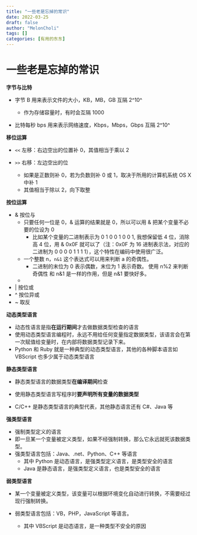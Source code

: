 ```yaml
---
title: "一些老是忘掉的常识"
date: 2022-03-25
draft: false
author: "MelonCholi"
tags: []
categories: [有用的东东]
---
```


# 一些老是忘掉的常识

**字节与比特**

- 字节 B 用来表示文件的大小，KB，MB，GB 互隔 2^10^
    - 作为存储容量时，有时会互隔 1000

- 比特每秒 bps 用来表示网络速度，Kbps，Mbps，Gbps 互隔 2^10^

**移位运算**

- `<<` 左移：右边空出的位置补 0，其值相当于乘以 2

- `>>` 右移：左边空出的位
    - 如果是正数则补 0，若为负数则补 0 或 1，取决于所用的计算机系统 OS X 中补 1
    - 其值相当于除以 2，向下取整

**按位运算**

- & 按位与
    - 只要任何一位是 0，& 运算的结果就是 0，所以可以用 & 把某个变量不必要的位设为 0
        - 比如某个变量的二进制表示为 0 1 0 0 1 0 0 1, 我想保留低 4 位，消除高 4 位，用 & 0x0F 就可以了（注：0x0F 为 16 进制表示法，对应的二进制为 0 0 0 0 1 1 1 1），这个特性在编码中使用很广泛。
    - 一个整数 n，`n&1` 这个表达式可以用来判断 a 的奇偶性。 
        - 二进制的末位为 0 表示偶数，末位为 1 表示奇数。 使用 n%2 来判断奇偶性 和 n&1 是一样的作用，但是 n&1 要快好多。
    - 
- | 按位或
- ^ 按位异或
- ~ 取反

**动态类型语言**

- 动态性语言是指**在运行期间**才去做数据类型检查的语言
- 使用动态类型语言编程时，永远不用给任何变量指定数据类型，该语言会在第一次赋值给变量时，在内部将数据类型记录下来。
- Python 和 Ruby 就是一种典型的动态类型语言，其他的各种脚本语言如 VBScript 也多少属于动态类型语言

**静态类型语言**

- 静态类型语言的数据类型**在编译期间**检查

- 使用静态类型语言写程序时**要声明所有变量的数据类型**
- C/C++ 是静态类型语言的典型代表，其他静态语言还有 C#、Java 等

**强类型语言**

- 强制类型定义的语言
- 即一旦某一个变量被定义类型，如果不经强制转换，那么它永远就死该数据类型。
- 强类型语言包括：Java、.net、Python、C++ 等语言
    - 其中 Python 是动态语言，是强类型定义语言，是类型安全的语言
    - Java 是静态语言，是强类型定义语言，也是类型安全的语言

**弱类型语言**

- 某一个变量被定义类型，该变量可以根据环境变化自动进行转换，不需要经过现行强制转换。

- 弱类型语言包括：VB，PHP，JavaScript 等语言。
    - 其中 VBScript 是动态语言，是一种类型不安全的原因